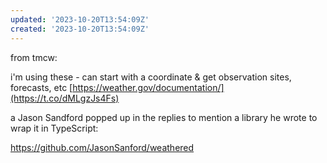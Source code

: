 ```yaml
---
updated: '2023-10-20T13:54:09Z'
created: '2023-10-20T13:54:09Z'
---
```

from tmcw:

i'm using these - can start with a coordinate & get observation sites, forecasts, etc [https://weather.gov/documentation/](https://t.co/dMLgzJs4Fs)

a Jason Sandford popped up in the replies to mention a library he wrote to wrap it in TypeScript:

https://github.com/JasonSanford/weathered